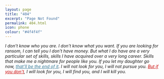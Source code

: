 ```yaml
---
layout: page
title: "404"
excerpt: "Page Not Found"
permalink: 404.html
icon: phone
colour: "#4f4f4f"
---
```


_I don't know who you are. I don't know what you want. If you are looking for ransom, I can tell you I don't have money. But what I do have are a very particular set of skills, skills I have acquired over a very long career. Skills that make me a nightmare for people like you. If you let my daughter go now, [that'll be the end of it][1]. I will not look for you, I will not pursue you. [But if you don't][2], I will look for you, I will find you, and I will kill you._

[1]: / "front page"
[2]: https://github.com/daviddarnes/darn.es/issues/new?title=Missing%20Page&body=The%20page%20(insert%20page%20name)%20is%20missing.%0A%0AGood%20luck.&labels[]=bug&assignee=daviddarnes "Good luck."

<style scoped>
a[title="front page"] {
  color: #347794; border-color: #347794;
}
a[title="front page"] + a {
  color: #C80200; border-color: #C80200;
}
</style>
